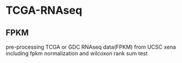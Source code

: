 # TCGA-RNAseq
## FPKM
pre-processing TCGA or GDC RNAseq data(FPKM) from UCSC xena
including fpkm normalization and wilcoxon rank sum test

